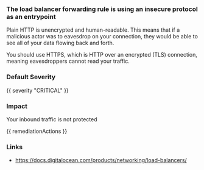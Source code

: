 
### The load balancer forwarding rule is using an insecure protocol as an entrypoint

Plain HTTP is unencrypted and human-readable. This means that if a malicious actor was to eavesdrop on your connection, they would be able to see all of your data flowing back and forth.

You should use HTTPS, which is HTTP over an encrypted (TLS) connection, meaning eavesdroppers cannot read your traffic.

### Default Severity
{{ severity "CRITICAL" }}

### Impact
Your inbound traffic is not protected

<!-- DO NOT CHANGE -->
{{ remediationActions }}

### Links
- https://docs.digitalocean.com/products/networking/load-balancers/
        